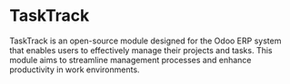 # TaskTrack
TaskTrack is an open-source module designed for the Odoo ERP system that enables users to effectively manage their projects and tasks. This module aims to streamline management processes and enhance productivity in work environments.
